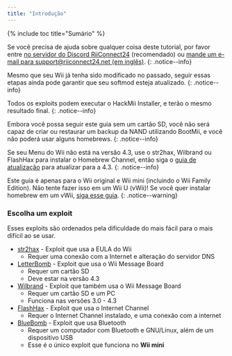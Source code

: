 ```yaml
---
title: "Introdução"
---
```


{% include toc title="Sumário" %}

Se você precisa de ajuda sobre qualquer coisa deste tutorial, por favor entre [no servidor do Discord RiiConnect24](https://discord.gg/rc24) (recomendado) ou [mande um e-mail para support@riiconnect24.net (em inglês)](mailto:support@riiconnect24.net).
{: .notice--info}

Mesmo que seu Wii já tenha sido modificado no passado, seguir essas etapas ainda pode garantir que seu softmod esteja atualizado.
{: .notice--info}

Todos os exploits podem executar o HackMii Installer, e terão o mesmo resultado final.
{: .notice--info}

Embora você possa seguir este guia sem um cartão SD, você não será capaz de criar ou restaurar um backup da NAND utilizando BootMii, e você não poderá usar alguns homebrews.
{: .notice--info}

Se seu Menu do Wii não está na versão 4.3, use o str2hax, Wilbrand ou FlashHax para instalar o Homebrew Channel, então siga o [guia de atualização](update) para atualizar para a 4.3.
{: .notice--info}

Este guia é apenas para o Wii original e Wii mini (incluindo o Wii Family Edition). Não tente fazer isso em um Wii U (vWii)! Se você quer instalar homebrew em um vWii, [siga esse guia](https://wiiu.hacks.guide).
{: .notice--warning}

### Escolha um exploit

Esses exploits são ordenados pela dificuldade do mais fácil para o mais difícil ao se usar.

- [str2hax](str2hax) - Exploit que usa a EULA do Wii
    * Requer uma conexão com a Internet e alteração do servidor DNS
- [LetterBomb](letterbomb) - Exploit que usa o Wii Message Board
    * Requer um cartão SD
    * Deve estar na versão 4.3
- [Wilbrand](wilbrand) - Exploit que também usa o Wii Message Board
    * Requer um cartão SD e um PC
    * Funciona nas versões 3.0 - 4.3
- [FlashHax](flashhax) - Exploit que usa o Internet Channel
    * Requer o Internet Channel instalado, e uma conexão com a internet
- [BlueBomb](bluebomb) - Exploit que usa Bluetooth
    * Requer um computador com Bluetooth e GNU/Linux, além de um dispositivo USB
    * Esse é o único exploit que funciona no **Wii mini**
